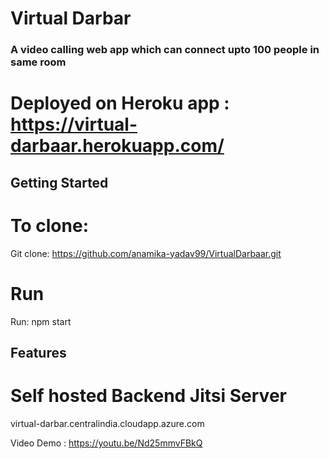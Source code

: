 

# Virtual Darbar 
### A video calling web app which can connect upto 100 people in same room
# Deployed on Heroku app : https://virtual-darbaar.herokuapp.com/


## Getting Started
# To clone: 
Git clone: https://github.com/anamika-yadav99/VirtualDarbaar.git
# Run
Run: npm start 


## Features
# Self hosted Backend Jitsi Server
virtual-darbar.centralindia.cloudapp.azure.com







Video Demo : https://youtu.be/Nd25mmvFBkQ
